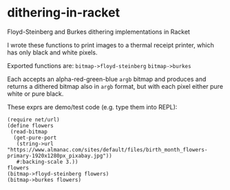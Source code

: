# dithering-in-racket
Floyd-Steinberg and Burkes dithering implementations in Racket

I wrote these functions to print images to a thermal receipt printer, which has only black and white pixels.

Exported functions are:
`bitmap->floyd-steinberg`
`bitmap->burkes`

Each accepts an alpha-red-green-blue `argb` bitmap and produces and returns a dithered bitmap also in `argb` format, but with each pixel either pure white or pure black.

These exprs are demo/test code (e.g. type them into REPL):
```
(require net/url)
(define flowers
 (read-bitmap
  (get-pure-port
   (string->url "https://www.almanac.com/sites/default/files/birth_month_flowers-primary-1920x1280px_pixabay.jpg"))
   #:backing-scale 3.))
flowers
(bitmap->floyd-steinberg flowers)
(bitmap->burkes flowers)
```

